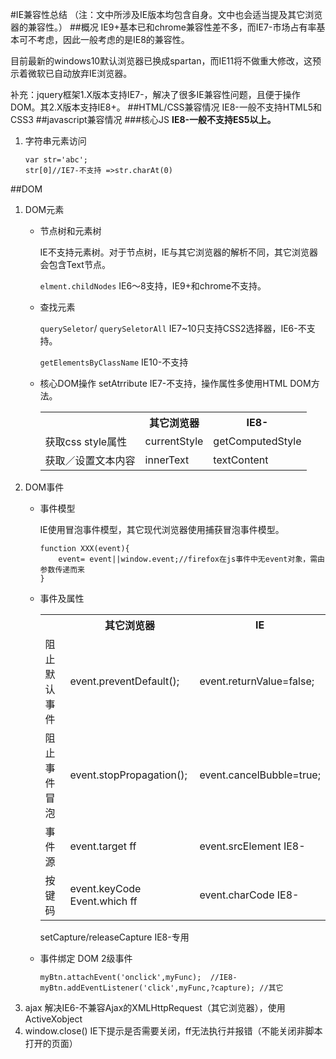 #IE兼容性总结
（注：文中所涉及IE版本均包含自身。文中也会适当提及其它浏览器的兼容性。）
##概况
IE9+基本已和chrome兼容性差不多，而IE7-市场占有率基本可不考虑，因此一般考虑的是IE8的兼容性。

目前最新的windows10默认浏览器已换成spartan，而IE11将不做重大修改，这预示着微软已自动放弃IE浏览器。

补充：jquery框架1.X版本支持IE7-，解决了很多IE兼容性问题，且便于操作DOM。其2.X版本支持IE8+。
##HTML/CSS兼容情况
IE8-一般不支持HTML5和CSS3
##javascript兼容情况
###核心JS
**IE8-一般不支持ES5以上。**

1. 字符串元素访问

	```	
	var str='abc';
	str[0]//IE7-不支持 =>str.charAt(0)
	```

##DOM
1. DOM元素
	- 节点树和元素树
	
		IE不支持元素树。对于节点树，IE与其它浏览器的解析不同，其它浏览器会包含Text节点。
		
		`elment.childNodes` IE6～8支持，IE9+和chrome不支持。
	- 查找元素
	
		`querySeletor`/ `querySeletorAll` IE7~10只支持CSS2选择器，IE6-不支持。
		
		`getElementsByClassName` IE10-不支持	
	- 核心DOM操作
		setAtrribute IE7-不支持，操作属性多使用HTML DOM方法。
		<table>
		  <tr>
		    <td></td>
		    <th>其它浏览器</th>
		    <th>IE8-</th>
		  </tr>
		  <tr>
		    <td>获取css style属性</td>
		    <td>currentStyle</td>
		    <td>getComputedStyle</td>
		  </tr>
		  <tr>
		    <td>获取／设置文本内容</td>
		    <td>innerText</td>
		    <td>textContent</td>
		  </tr>
		</table>	
2. DOM事件
	- 事件模型
	
		IE使用冒泡事件模型，其它现代浏览器使用捕获冒泡事件模型。
		```
		function XXX(event){
			event= event||window.event;//firefox在js事件中无event对象，需由参数传递而来
		}
		```
	- 事件及属性
		<table>
		  <tr>
			<th></th>
			<th>其它浏览器</th>
			<th>IE</th>
		  </tr>
		  <tr>
		    <td>阻止默认事件</td>
		    <td>event.preventDefault();</td>
		    <td>event.returnValue=false;</td>
		  </tr>
		  <tr>
		    <td>阻止事件冒泡</td>
		    <td>event.stopPropagation();</td>
		    <td>event.cancelBubble=true;</td>
		  </tr>
		  <tr>
		    <td>事件源</td>
		    <td>event.target  ff</td>
		    <td>event.srcElement  IE8-</td>
		  </tr>
		  <tr>
		    <td>按键码</td>
		    <td>event.keyCode
		    Event.which  ff</td>
		    <td>event.charCode IE8-</td>
		  </tr>
		</table> 
		setCapture/releaseCapture IE8-专用
	- 事件绑定
	    DOM 2级事件
		```
		myBtn.attachEvent('onclick',myFunc);  //IE8-
		myBtn.addEventListener('click',myFunc,?capture); //其它
		```	
3. ajax
	解决IE6-不兼容Ajax的XMLHttpRequest（其它浏览器），使用ActiveXobject
4. window.close()
	IE下提示是否需要关闭，ff无法执行并报错（不能关闭非脚本打开的页面）		

